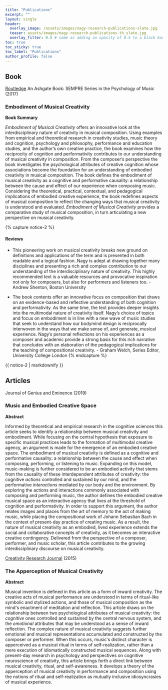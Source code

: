 ```yaml
---
title: "Publications"
excerpt: ""
layout: single
header:
  overlay_image: /assets/images/nagy-research-publications-slate.jpg
  teaser: assets/images/nagy-research-publications-th_slate.jpg
  overlay_filter: 0.5 # same as adding an opacity of 0.5 to a black background
toc: true
toc_sticky: true
toc_label: "Publications"
author_profile: false
---
```


## Book

[Routledge](https://www.routledge.com/Embodiment-of-Musical-Creativity-The-Cognitive-and-Performative-Causality/Nagy/p/book/9781472456793) An Ashgate Book: SEMPRE Series in the Psychology of Music (2017)

### Embodiment of Musical Creativity
<div class="notice">
  <strong>Book Summary</strong>
  <p><i>Embodiment of Musical Creativity</i> offers an innovative look at the interdisciplinary nature of creativity in musical composition. Using examples from empirical and theoretical research in creativity studies, music theory and cognition, psychology and philosophy, performance and education studies, and the author’s own creative practice, the book examines how the reciprocity of cognition and performativity contributes to our understanding of musical creativity in composition. From the composer’s perspective the book investigates the psychological attributes of creative cognition whose associations become the foundation for an understanding of embodied creativity in musical composition. The book defines the embodiment of musical creativity as a cognitive and performative causality: a relationship between the cause and effect of our experience when composing music. Considering the theoretical, practical, contextual, and pedagogical implications of embodied creative experience, the book redefines aspects of musical composition to reflect the changing ways that musical creativity is understood and evaluated. <i>Embodiment of Musical Creativity</i> provides a comparative study of musical composition, in turn articulating a new perspective on musical creativity.</p>
</div>

{% capture notice-2 %}
#### Reviews
* This pioneering work on musical creativity breaks new ground on definitions and applications of the term and is presented in both readable and a logical fashion. Nagy is adept at drawing together many disciplines and presenting a rich and complex contribution to our understanding of the interdisciplinary nature of creativity. This highly recommended text is a valuable resources and provocative inspiration not only for composers, but also for performers and listeners too. - Andrew Shenton, Boston University

* The book contents offer an innovative focus on composition that draws on an evidence-based and reflective understanding of both cognition and performativity. As the same time, the text provides deeper insights into the multimodal nature of creativity itself. Nagy’s choice of topics and focus on embodiment is in line with a new wave of music studies that seek to understand how our bodymind design is reciprocally interwoven in the ways that we make sense of, and generate, musical experience. Nagy’s personal reflections on his experiences as a composer and academic provide a strong basis for this rich narrative that concludes with an elaboration of the pedagogical implications for the teaching of compositional creativity. - Graham Welch, Series Editor, University College London
{% endcapture %}

<div class="notice">
  {{ notice-2 | markdownify }}
</div>


## Articles

Journal of Genius and Eminence (2019)

### Music and Embodied Creative Space
<div class="notice">
  <strong>Abstract</strong>
  <p>Informed by theoretical and empirical research in the cognitive sciences this article seeks to identify a relationship between musical creativity and embodiment. While focusing on the central hypothesis that exposure to specific musical practices leads to the formation of multimodal creative agency, an argument is made for the emergence of an embodied creative space. The embodiment of musical creativity is defined as a cognitive and performative causality: a relationship between the cause and effect when composing, performing, or listening to music. Expanding on this model, music-making is further considered to be an embodied activity that stems from the causality of these interdependent attributes of creativity: the cognitive <i>actions</i> controlled and sustained by our mind, and the performative <i>interactions</i> mediated by our body and the environment. By exploring the actions and interactions commonly associated with composing and performing music, the author defines the embodied creative musical space as an interactive agency that lives at the threshold of cognition and performativity. In order to support this argument, the author relates images and places from the art of memory to the act of making music, while placing the compositional work of Johann Sebastian Bach in the context of present-day practice of creating music. As a result, the nature of musical creativity as an embodied, lived experience extends the social and collaborative concepts of creativity, as it becomes an interactive creative contingency. Delivered from the perspective of a composer, performer, and music scholar, this article contributes to the growing interdisciplinary discourse on musical creativity.</p>
</div>

[Creativity Research Journal](https://www.tandfonline.com/doi/abs/10.1080/10400419.2014.961784) (2015)

### The Apperception of Musical Creativity
<div class="notice">
  <strong>Abstract</strong>
  <p>Musical invention is defined in this article as a form of inward creativity. The creative acts of musical performance are understood in terms of ritual-like symbolic and stylized actions, and those of musical composition as the mind's enactment of meditation and reflection. This article draws on the relationship between two psychological attributes of musical creativity: the <i>cognitive</i> ones controlled and sustained by the central nervous system, and the <i>emotional</i> attributes that may be understood as a sense of inward reflection. The complex nature of musical creativity suggests further emotional and musical representations accumulated and constructed by the composer or performer. When this occurs, music's distinct character is apperceived as a musical ritual in terms of self-realization, rather than a mere execution of idiomatically constructed musical sequences. Along with present-day research in psychology and perspectives on cognitive neuroscience of creativity, this article brings forth a direct link between musical creativity, ritual, and self-awareness. It develops a theory of the apperception of musical creativity in performance and composition using the notions of ritual and self-realization as mutually inclusive idiosyncrasies of musical experience.</p>
</div>
